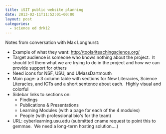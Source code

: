 ```yaml
---
title: iSIT public website planning
date: 2013-02-11T11:52:01+00:00
layout: post
categories:
  - science ed drk12
---
```

Notes from conversation with Max Longhurst:

  * Example of what they want: <a href="http://tools4teachingscience.org/" target="_blank">http://tools4teachingscience.org/</a>
  * Target audience is someone who knows nothing about the project.  It should tell them what we are trying to do in the project and how we can provide support for others
  * Need icons for NSF, USU, and UMassDartmouth
  * Main page: a 3 column table with sections for New Literacies, Science Literacies, and ICTs and a short sentence about each.  Highly visual and colorful
  * Sidebar links to sections on:
      * Findings
      * Publications & Presentations
      * Learning Modules (with a page for each of the 4 modules)
      * People (with professional bio's for the team)
  * URL: cyberlearning.usu.edu (submitted cname request to point this to gemmae.  We need a long-term hosting solution....)
